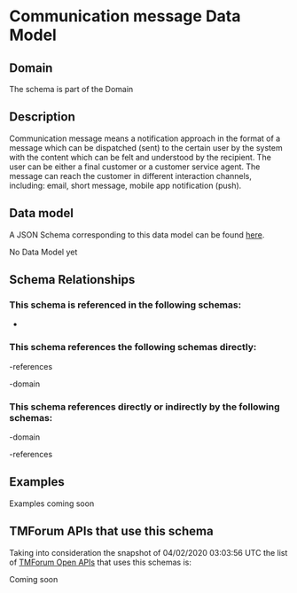 # Communication message Data Model

## Domain

The  schema is part of the  Domain

## Description

Communication message means a notification approach in the format of a message which can be dispatched (sent) to the certain user by the system with the content which can be felt and understood by the recipient. The user can be either a final customer or a customer service agent. The message can reach the customer in different interaction channels, including: email, short message, mobile app notification (push).

## Data model

A JSON Schema corresponding to this data model can be found
[here](https://github.com/tmforum-rand/schemas/blob/candidates/Common/CommunicationMessage.schema.json).

No Data Model yet

## Schema Relationships

### This schema is referenced in the following schemas:

-

### This schema references the following schemas directly:

-references

-domain

### This schema references directly or indirectly by the following schemas:

-domain

-references



## Examples

Examples coming soon

## TMForum APIs that use this schema

Taking into consideration the snapshot of 04/02/2020 03:03:56 UTC the list of [TMForum Open APIs](https://www.tmforum.org/open-apis/) that uses this schemas is:

Coming soon